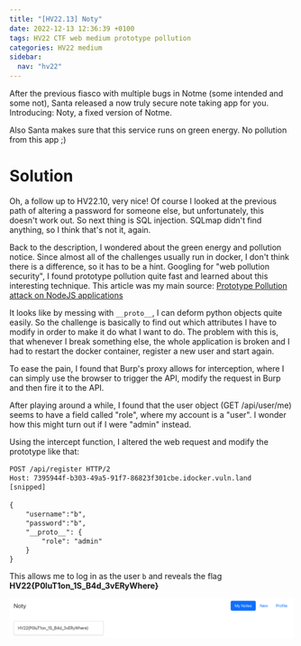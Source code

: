 ```yaml
---
title: "[HV22.13] Noty"
date: 2022-12-13 12:36:39 +0100
tags: HV22 CTF web medium prototype pollution
categories: HV22 medium
sidebar:
  nav: "hv22"
---
```


After the previous fiasco with multiple bugs in Notme (some intended and some not), Santa released a now truly secure note taking app for you. Introducing: Noty, a fixed version of Notme.

Also Santa makes sure that this service runs on green energy. No pollution from this app ;)

# Solution

Oh, a follow up to HV22.10, very nice! Of course I looked at the previous path of altering a password for someone else, but unfortunately, this doesn't work out. So next thing is SQL injection. SQLmap didn't find anything, so I think that's not it, again.

Back to the description, I wondered about the green energy and pollution notice. Since almost all of the challenges usually run in docker, I don't think there is a difference, so it has to be a hint. Googling for "web pollution security", I found prototype pollution quite fast and learned about this interesting technique. This article was my main source: [Prototype Pollution attack on NodeJS applications](https://itnext.io/prototype-pollution-attack-on-nodejs-applications-94a8582373e7)

It looks like by messing with `__proto__`, I can deform python objects quite easily. So the challenge is basically to find out which attributes I have to modify in order to make it do what I want to do. The problem with this is, that whenever I break something else, the whole application is broken and I had to restart the docker container, register a new user and start again.

To ease the pain, I found that Burp's proxy allows for interception, where I can simply use the browser to trigger the API, modify the request in Burp and then fire it to the API.

After playing around a while, I found that the user object (GET /api/user/me) seems to have a field called "role", where my account is a "user". I wonder how this might turn out if I were "admin" instead.

Using the intercept function, I altered the web request and modify the prototype like that:

```http
POST /api/register HTTP/2
Host: 7395944f-b303-49a5-91f7-86823f301cbe.idocker.vuln.land
[snipped]

{
    "username":"b",
    "password":"b",
    "__proto__": {
        "role": "admin"
    }
}
```

This allows me to log in as the user `b` and reveals the flag **HV22{P0luT1on_1S_B4d_3vERyWhere}**

![flag](/assets/hv22/hv22_13_flag.png)

